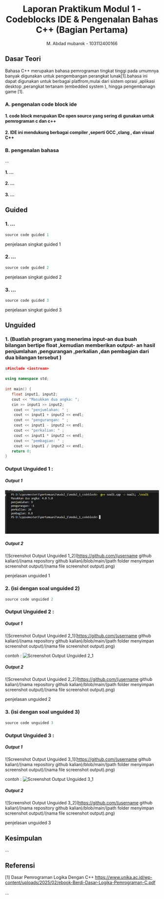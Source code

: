 # <h1 align="center">Laporan Praktikum Modul 1 - Codeblocks IDE & Pengenalan Bahas C++ (Bagian Pertama)</h1>
<p align="center">M. Abdad mubarok - 103112400166</p>

## Dasar Teori
Bahasa C++ merupakan bahasa pemrograman tingkat tinggi pada umumnya banyak digunakan untuk pengembangan perangkat lunak[1].bahasa ini dapat digunakan untuk berbagai platfrom,mulai dari sistem oprasi ,aplikasi desktop ,perangkat tertanam (embedded system ), hingga pengembanagn game [1].

### A. pengenalan code block ide<br/>
#### 1. code block merupakan IDe open source yang sering di gunakan untuk pemrograman c dan c++
#### 2. IDE ini mendukung berbagai compiler ,seperti GCC ,clang , dan visual C++

### B. pengenalan bahasa <br/>
...
#### 1. ...
#### 2. ...
#### 3. ...

## Guided 

### 1. ...

```C++
source code guided 1
```
penjelasan singkat guided 1

### 2. ...

```C++
source code guided 2
```
penjelasan singkat guided 2

### 3. ...

```C++
source code guided 3
```
penjelasan singkat guided 3

## Unguided 

### 1. (Buatlah program yang menerima input-an dua buah bilangan bertipe float ,kemudian memberikan output- an hasil penjumlahan ,pengurangan ,perkalian ,dan pembagian dari dua bilangan tersebut )

```C++
s#include <iostream>

using namespace std;

int main() {
   float input1, input2;
   cout << "Masukkan dua angka: ";
   cin >> input1 >> input2;
    cout << "penjumlahan: " ;
    cout << input1 + input2 << endl;
    cout << "pengurangan: " ;
    cout << input1 - input2 << endl;
    cout << "perkalian: " ;
    cout << input1 * input2 << endl;
    cout << "pembagian: " ;
    cout << input1 / input2 << endl;
   return 0;
}

```
### Output Unguided 1 :

##### Output 1
![Screenshot Output Unguided 1_1](https://github.com/poky-droid/103112400166_M.Abdad-Mubarok/blob/main/modul_1_codeblock/output-soal1.png)

##### Output 2
![Screenshot Output Unguided 1_2](https://github.com/(username github kalian)/(nama repository github kalian)/blob/main/(path folder menyimpan screenshot output)/(nama file screenshot output).png)

penjelasan unguided 1 

### 2. (isi dengan soal unguided 2)

```C++
source code unguided 2
```
### Output Unguided 2 :

##### Output 1
![Screenshot Output Unguided 2_1](https://github.com/(username github kalian)/(nama repository github kalian)/blob/main/(path folder menyimpan screenshot output)/(nama file screenshot output).png)

contoh :
![Screenshot Output Unguided 2_1](https://github.com/DhimazHafizh/2311102151_Muhammad-Dhimas-Hafizh-Fathurrahman/blob/main/Pertemuan1_Modul1/Output-Unguided2-1.png)

##### Output 2
![Screenshot Output Unguided 2_2](https://github.com/(username github kalian)/(nama repository github kalian)/blob/main/(path folder menyimpan screenshot output)/(nama file screenshot output).png)

penjelasan unguided 2

### 3. (isi dengan soal unguided 3)

```C++
source code unguided 3
```
### Output Unguided 3 :

##### Output 1
![Screenshot Output Unguided 3_1](https://github.com/(username github kalian)/(nama repository github kalian)/blob/main/(path folder menyimpan screenshot output)/(nama file screenshot output).png)

contoh :
![Screenshot Output Unguided 3_1](https://github.com/DhimazHafizh/2311102151_Muhammad-Dhimas-Hafizh-Fathurrahman/blob/main/Pertemuan1_Modul1/Output-Unguided3-1.png)

##### Output 2
![Screenshot Output Unguided 3_2](https://github.com/(username github kalian)/(nama repository github kalian)/blob/main/(path folder menyimpan screenshot output)/(nama file screenshot output).png)

penjelasan unguided 3

## Kesimpulan
...

## Referensi
[1] Dasar Pemrograman Logika Dengan C++   https://www.unika.ac.id/wp-content/uploads/2025/02/ebook-Berdi-Dasar-Logika-Pemrograman-C.pdf
<br>
<br>...
